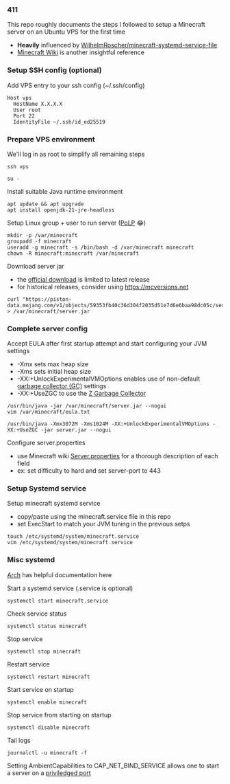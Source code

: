 ### 411
This repo roughly documents the steps I followed to setup a Minecraft server on an Ubuntu VPS for the first time
* **Heavily** influenced by [WilhelmRoscher/minecraft-systemd-service-file](https://github.com/WilhelmRoscher/minecraft-systemd-service-file)
* [Minecraft Wiki](https://minecraft.wiki/w/Tutorials/Setting_up_a_server) is another insightful reference

### Setup SSH config (optional)
Add VPS entry to your ssh config (~/.ssh/config)
```
Host vps
  HostName X.X.X.X
  User root
  Port 22
  IdentityFile ~/.ssh/id_ed25519
```

### Prepare VPS environment
We'll log in as root to simplify all remaining steps
```
ssh vps

su -
```

Install suitable Java runtime environment
```
apt update && apt upgrade
apt install openjdk-21-jre-headless
```

Setup Linux group + user to run server ([PoLP](https://en.wikipedia.org/wiki/Principle_of_least_privilege) 😂)
```
mkdir -p /var/minecraft
groupadd -f minecraft
useradd -g minecraft -s /bin/bash -d /var/minecraft minecraft
chown -R minecraft:minecraft /var/minecraft
```

Download server jar
* the [official download](https://www.minecraft.net/en-us/download/server) is limited to latest release
* for historical releases, consider using https://mcversions.net

```
curl "https://piston-data.mojang.com/v1/objects/59353fb40c36d304f2035d51e7d6e6baa98dc05c/server.jar" > /var/minecraft/server.jar
```

### Complete server config
Accept EULA after first startup attempt and start configuring your JVM settings
* -Xmx sets max heap size
* -Xms sets initial heap size
* -XX:+UnlockExperimentalVMOptions enables use of non-default [garbage collector (GC)](https://en.wikipedia.org/wiki/Garbage_collection_(computer_science)) settings
* -XX:+UseZGC to use the [Z Garbage Collector](https://docs.oracle.com/en/java/javase/21/gctuning/available-collectors.html)

```
/usr/bin/java -jar /var/minecraft/server.jar --nogui
vim /var/minecraft/eula.txt

/usr/bin/java -Xmx3072M -Xms1024M -XX:+UnlockExperimentalVMOptions -XX:+UseZGC -jar server.jar --nogui
```

Configure server.properties
* use Minecraft wiki [Server.properties](https://minecraft.wiki/w/Server.properties) for a thorough description of each field
* ex: set difficulty to hard and set server-port to 443

### Setup Systemd service
Setup minecraft systemd service
* copy/paste using the minecraft.service file in this repo
* set ExecStart to match your JVM tuning in the previous setps

```
touch /etc/systemd/system/minecraft.service
vim /etc/systemd/system/minecraft.service
```

### Misc systemd
[Arch](https://wiki.archlinux.org/title/Systemd) has helpful documentation here

Start a systemd service (.service is optional)
```
systemctl start minecraft.service
```

Check service status
```
systemctl status minecraft
```

Stop service
```
systemctl stop minecraft
```

Restart service
```
systemctl restart minecraft
```

Start service on startup
```
systemctl enable minecraft
```

Stop service from starting on startup
```
systemctl disable minecraft
```

Tail logs
```
journalctl -u minecraft -f
```

Setting AmbientCapabilities to CAP_NET_BIND_SERVICE allows one to start a server on a [priviledged port](https://www.w3.org/Daemon/User/Installation/PrivilegedPorts.html)
